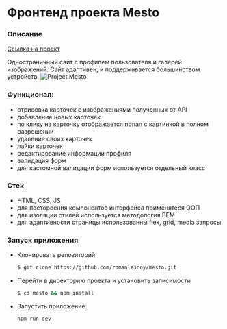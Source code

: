 # Фронтенд проекта Mesto

### Описание

[Ссылка на проект](https://venerable-scone-9b033d.netlify.app/)

Одностраничный сайт с профилем пользователя и галерей изображений.
Сайт адаптивен, и поддерживается большинством устройств.
![Project Mesto](https://user-images.githubusercontent.com/69040854/119694812-40e2c380-be56-11eb-97bf-bffeb66cb0b2.png)

### Функционал:

-   отрисовка карточек с изображениями полученных от API
-   добавление новых карточек
-   по клику на карточку отображается попап с картинкой в полном разрешении
-   удаление своих карточек
-   лайки карточек
-   редактирование информации профиля
-   валидация форм
-   для кастомной валидации форм используется отдельный класс

### Стек

-   HTML, CSS, JS
-   для постороения компонентов интерфейса применятеся ООП
-   для изоляции стилей используется методология BEM
-   для адаптивности страницы использованны flex, grid, media запросы

### Запуск приложения

-   Клонировать репозиторий
    ```bash
    $ git clone https://github.com/romanlesnoy/mesto.git
    ```
-   Перейти в директорию проекта и установить записимости
    ```bash
    $ cd mesto && npm install
    ```
-   Запустить приложение
    ```bash
    npm run dev
    ```
